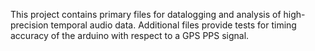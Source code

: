This project contains primary files for datalogging and analysis of high-precision temporal audio data. Additional files provide tests for timing accuracy of the arduino with respect to a GPS PPS signal.
